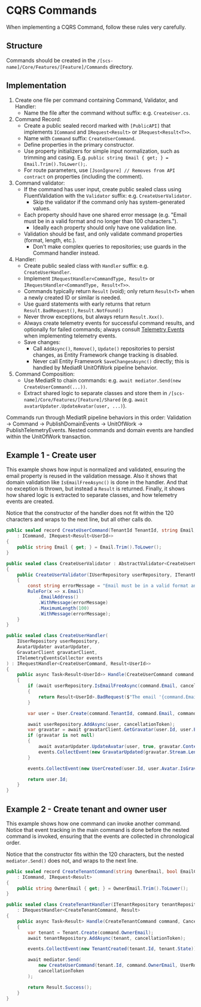 # CQRS Commands

When implementing a CQRS Command, follow these rules very carefully.

## Structure

Commands should be created in the `/[scs-name]/Core/Features/[Feature]/Commands` directory.

## Implementation

1. Create one file per command containing Command, Validator, and Handler:
   - Name the file after the command without suffix: e.g. `CreateUser.cs`.
2. Command Record:
   - Create a public sealed record marked with `[PublicAPI]` that implements `ICommand` and `IRequest<Result>` or `IRequest<Result<T>>`.
   - Name with `Command` suffix: `CreateUserCommand`.
   - Define properties in the primary constructor.
   - Use property initializers for simple input normalization, such as trimming and casing. E.g. `public string Email { get; } = Email.Trim().ToLower();`.
   - For route parameters, use `[JsonIgnore] // Removes from API contract` on properties (including the comment).
3. Command validator:
   - If the command has user input, create public sealed class using FluentValidation with the `Validator` suffix: e.g. `CreateUserValidator`.
     - Skip the validator if the command only has system-generated values.
   - Each property should have one shared error message (e.g. "Email must be in a valid format and no longer than 100 characters.").
     - Ideally each property should only have one validation line.
   - Validation should be fast, and only validate command properties (format, length, etc.).
     - Don't make complex queries to repositories; use guards in the Command handler instead.
4. Handler:
   - Create public sealed class with `Handler` suffix: e.g. `CreateUserHandler`.
   - Implement `IRequestHandler<CommandType, Result>` or `IRequestHandler<CommandType, Result<T>>`.
   - Commands typically return `Result` (void); only return `Result<T>` when a newly created ID or similar is needed.
   - Use guard statements with early returns that return `Result.BadRequest()`, `Result.NotFound()`
   - Never throw exceptions, but always return `Result.Xxx()`. 
   - Always create telemetry events for successful command results, and optionally for failed commands; always consult [Telemetry Events](.ai-rules/backend/telemetry-events.) when implementing telemetry events.
   - Save changes:
     - Call `AddAsync()`, `Remove()`, `Update()` repositories to persist changes, as Entity Framework change tracking is disabled.
     - Never call Entity Framework `SaveChangesAsync()` directly; this is handled by MediatR UnitOfWork pipeline behavior.
5. Command Composition:
   - Use MediatR to chain commands: e.g. `await mediator.Send(new CreateUserCommand(...))`.
   - Extract shared logic to separate classes and store them in `/[scs-name]/Core/Features/[Feature]/Shared` (e.g. `await avatarUpdater.UpdateAvatar(user, ...)`).

Commands run through MediatR pipeline behaviors in this order: Validation → Command → PublishDomainEvents → UnitOfWork → PublishTelemetryEvents. Nested commands and domain events are handled within the UnitOfWork transaction.

## Example 1 - Create user

This example shows how input is normalized and validated, ensuring the email property is reused in the validation message. Also it shows that domain validation like `IsEmailFreeAsync()` is done in the handler. And that no exception is thrown, but instead a `Result` is returned. Finally, it shows how shared logic is extracted to separate classes, and how telemetry events are created.

Notice that the constructor of the handler does not fit within the 120 characters and wraps to the next line, but all other calls do.

```csharp
public sealed record CreateUserCommand(TenantId TenantId, string Email, UserRole UserRole, bool EmailConfirmed)
    : ICommand, IRequest<Result<UserId>>
{
    public string Email { get; } = Email.Trim().ToLower();
}

public sealed class CreateUserValidator : AbstractValidator<CreateUserCommand>
{
    public CreateUserValidator(IUserRepository userRepository, ITenantRepository tenantRepository)
    {
        const string errorMessage = "Email must be in a valid format and no longer than 100 characters.";
        RuleFor(x => x.Email)
            .EmailAddress()
            .WithMessage(errorMessage)
            .MaximumLength(100)
            .WithMessage(errorMessage);
    }
}

public sealed class CreateUserHandler(
    IUserRepository userRepository,
    AvatarUpdater avatarUpdater,
    GravatarClient gravatarClient,
    ITelemetryEventsCollector events
) : IRequestHandler<CreateUserCommand, Result<UserId>>
{
    public async Task<Result<UserId>> Handle(CreateUserCommand command, CancellationToken cancellationToken)
    {
        if (await userRepository.IsEmailFreeAsync(command.Email, cancellationToken) == false)
        {
            return Result<UserId>.BadRequest($"The email '{command.Email}' is already in use by another user on this tenant.");
        }

        var user = User.Create(command.TenantId, command.Email, command.UserRole, command.EmailConfirmed);

        await userRepository.AddAsync(user, cancellationToken);
        var gravatar = await gravatarClient.GetGravatar(user.Id, user.Email, cancellationToken);
        if (gravatar is not null)
        {
            await avatarUpdater.UpdateAvatar(user, true, gravatar.ContentType, gravatar.Stream, cancellationToken);
            events.CollectEvent(new GravatarUpdated(gravatar.Stream.Length));
        }

        events.CollectEvent(new UserCreated(user.Id, user.Avatar.IsGravatar));

        return user.Id;
    }
}
```

## Example 2 - Create tenant and owner user

This example shows how one command can invoke another command. Notice that event tracking in the main command is done before the nested command is invoked, ensuring that the events are collected in chronological order.

Notice that the constructor fits within the 120 characters, but the nested `mediator.Send()` does not, and wraps to the next line.

```csharp
public sealed record CreateTenantCommand(string OwnerEmail, bool EmailConfirmed, string? Locale)
    : ICommand, IRequest<Result>
{
    public string OwnerEmail { get; } = OwnerEmail.Trim().ToLower();
}

public sealed class CreateTenantHandler(ITenantRepository tenantRepository, IMediator mediator, ITelemetryEventsCollector events)
    : IRequestHandler<CreateTenantCommand, Result>
{
    public async Task<Result> Handle(CreateTenantCommand command, CancellationToken cancellationToken)
    {
        var tenant = Tenant.Create(command.OwnerEmail);
        await tenantRepository.AddAsync(tenant, cancellationToken);

        events.CollectEvent(new TenantCreated(tenant.Id, tenant.State));

        await mediator.Send(
            new CreateUserCommand(tenant.Id, command.OwnerEmail, UserRole.Owner, command.EmailConfirmed, command.Locale),
            cancellationToken
        );

        return Result.Success();
    }
}
```